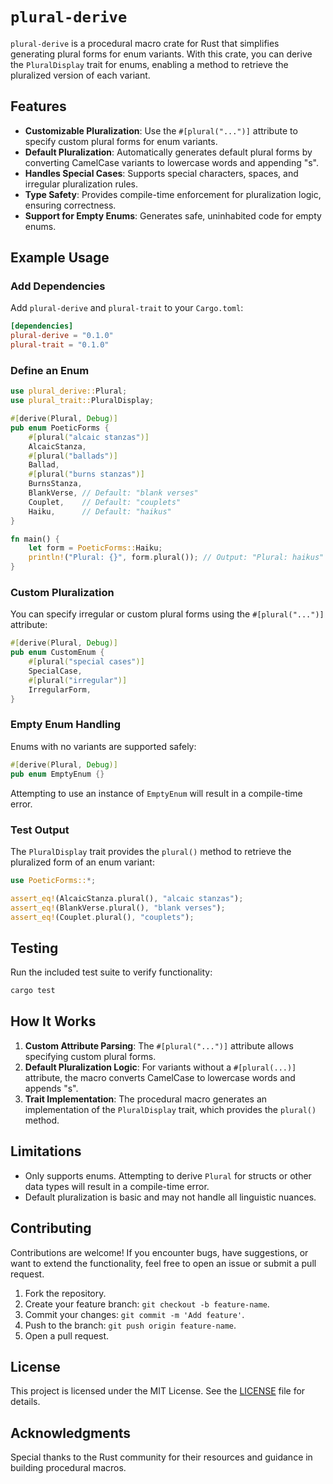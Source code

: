 # `plural-derive`

`plural-derive` is a procedural macro crate for Rust that simplifies generating plural forms for enum variants. With this crate, you can derive the `PluralDisplay` trait for enums, enabling a method to retrieve the pluralized version of each variant.

## Features

- **Customizable Pluralization**: Use the `#[plural("...")]` attribute to specify custom plural forms for enum variants.
- **Default Pluralization**: Automatically generates default plural forms by converting CamelCase variants to lowercase words and appending "s".
- **Handles Special Cases**: Supports special characters, spaces, and irregular pluralization rules.
- **Type Safety**: Provides compile-time enforcement for pluralization logic, ensuring correctness.
- **Support for Empty Enums**: Generates safe, uninhabited code for empty enums.

## Example Usage

### Add Dependencies

Add `plural-derive` and `plural-trait` to your `Cargo.toml`:

```toml
[dependencies]
plural-derive = "0.1.0"
plural-trait = "0.1.0"
```

### Define an Enum

```rust
use plural_derive::Plural;
use plural_trait::PluralDisplay;

#[derive(Plural, Debug)]
pub enum PoeticForms {
    #[plural("alcaic stanzas")]
    AlcaicStanza,
    #[plural("ballads")]
    Ballad,
    #[plural("burns stanzas")]
    BurnsStanza,
    BlankVerse, // Default: "blank verses"
    Couplet,    // Default: "couplets"
    Haiku,      // Default: "haikus"
}

fn main() {
    let form = PoeticForms::Haiku;
    println!("Plural: {}", form.plural()); // Output: "Plural: haikus"
}
```

### Custom Pluralization

You can specify irregular or custom plural forms using the `#[plural("...")]` attribute:

```rust
#[derive(Plural, Debug)]
pub enum CustomEnum {
    #[plural("special cases")]
    SpecialCase,
    #[plural("irregular")]
    IrregularForm,
}
```

### Empty Enum Handling

Enums with no variants are supported safely:

```rust
#[derive(Plural, Debug)]
pub enum EmptyEnum {}
```

Attempting to use an instance of `EmptyEnum` will result in a compile-time error.

### Test Output

The `PluralDisplay` trait provides the `plural()` method to retrieve the pluralized form of an enum variant:

```rust
use PoeticForms::*;

assert_eq!(AlcaicStanza.plural(), "alcaic stanzas");
assert_eq!(BlankVerse.plural(), "blank verses");
assert_eq!(Couplet.plural(), "couplets");
```

## Testing

Run the included test suite to verify functionality:

```sh
cargo test
```

## How It Works

1. **Custom Attribute Parsing**: The `#[plural("...")]` attribute allows specifying custom plural forms.
2. **Default Pluralization Logic**: For variants without a `#[plural(...)]` attribute, the macro converts CamelCase to lowercase words and appends "s".
3. **Trait Implementation**: The procedural macro generates an implementation of the `PluralDisplay` trait, which provides the `plural()` method.

## Limitations

- Only supports enums. Attempting to derive `Plural` for structs or other data types will result in a compile-time error.
- Default pluralization is basic and may not handle all linguistic nuances.

## Contributing

Contributions are welcome! If you encounter bugs, have suggestions, or want to extend the functionality, feel free to open an issue or submit a pull request.

1. Fork the repository.
2. Create your feature branch: `git checkout -b feature-name`.
3. Commit your changes: `git commit -m 'Add feature'`.
4. Push to the branch: `git push origin feature-name`.
5. Open a pull request.

## License

This project is licensed under the MIT License. See the [LICENSE](./LICENSE) file for details.

## Acknowledgments

Special thanks to the Rust community for their resources and guidance in building procedural macros.
